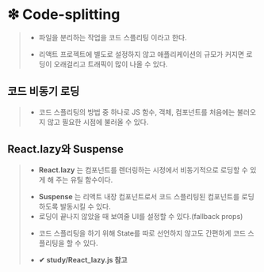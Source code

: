 # ❇ Code-splitting
> + 파일을 분리하는 작업을 코드 스플리팅 이라고 한다.
> - 리액트 프로젝트에 별도로 설정하지 않고 애플리케이션의 규모가 커지면 로딩이 오래걸리고 트래픽이 많이 나올 수 있다.

## 코드 비동기 로딩
> - 코드 스플리팅의 방법 중 하나로 JS 함수, 객체, 컴포넌트를 처음에는 불러오지 않고 필요한 시점에 불러올 수 있다.

 ## React.lazy와 Suspense 
 > * __React.lazy__ 는 컴포넌트를 렌더링하는 시정에서 비동기적으로 로딩할 수 있게 해 주는 유틸 함수이다.
 > - __Suspense__ 는 리액트 내장 컴포넌트로서 코드 스플리팅된 컴포넌트를 로딩하도록 발동시킬 수 있다.
 >  - 로딩이 끝나지 않았을 때 보여줄 UI를 설정할 수 있다.(fallback props)
 > + 코드 스플리팅을 하기 위해 State를 따로 선언하지 않고도 간편하게 코드 스플리팅을 할 수 있다.
 > - __✔  study/React_lazy.js 참고__